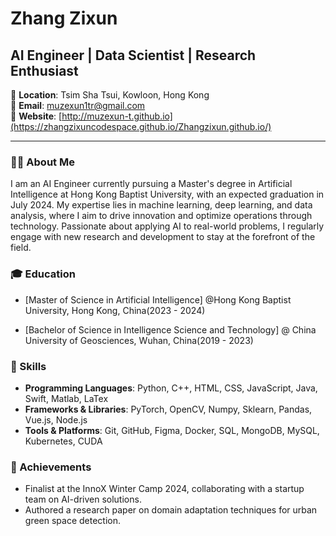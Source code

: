 # Zhang Zixun

## AI Engineer | Data Scientist | Research Enthusiast

📍 **Location**: Tsim Sha Tsui, Kowloon, Hong Kong  
📧 **Email**: [muzexun1tr@gmail.com](mailto:muzexun1tr@gmail.com)  
🔗 **Website**: [http://muzexun-t.github.io](https://zhangzixuncodespace.github.io/Zhangzixun.github.io/)

---

### 👨‍💻 About Me

I am an AI Engineer currently pursuing a Master's degree in Artificial Intelligence at Hong Kong Baptist University, with an expected graduation in July 2024. My expertise lies in machine learning, deep learning, and data analysis, where I aim to drive innovation and optimize operations through technology. Passionate about applying AI to real-world problems, I regularly engage with new research and development to stay at the forefront of the field.

### 🎓 Education

- [Master of Science in Artificial Intelligence] @Hong Kong Baptist University, Hong Kong, China(2023 - 2024)

- [Bachelor of Science in Intelligence Science and Technology] @ China University of Geosciences, Wuhan, China(2019 - 2023)

### 🔧 Skills

- **Programming Languages**: Python, C++, HTML, CSS, JavaScript, Java, Swift, Matlab, LaTex
- **Frameworks & Libraries**: PyTorch, OpenCV, Numpy, Sklearn, Pandas, Vue.js, Node.js
- **Tools & Platforms**: Git, GitHub, Figma, Docker, SQL, MongoDB, MySQL, Kubernetes, CUDA

### 🏅 Achievements

- Finalist at the InnoX Winter Camp 2024, collaborating with a startup team on AI-driven solutions.
- Authored a research paper on domain adaptation techniques for urban green space detection.

